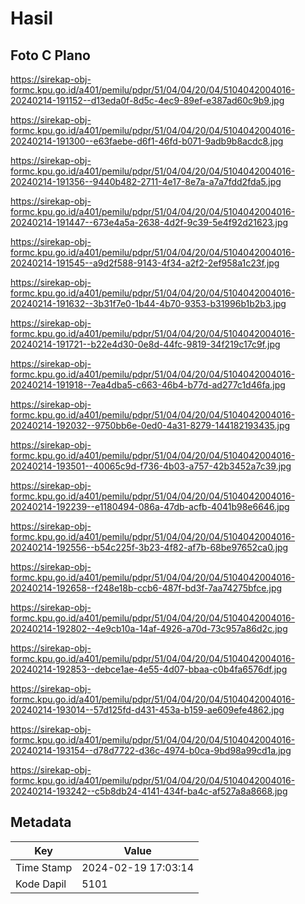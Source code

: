 # Hasil

## Foto C Plano

https://sirekap-obj-formc.kpu.go.id/a401/pemilu/pdpr/51/04/04/20/04/5104042004016-20240214-191152--d13eda0f-8d5c-4ec9-89ef-e387ad60c9b9.jpg

https://sirekap-obj-formc.kpu.go.id/a401/pemilu/pdpr/51/04/04/20/04/5104042004016-20240214-191300--e63faebe-d6f1-46fd-b071-9adb9b8acdc8.jpg

https://sirekap-obj-formc.kpu.go.id/a401/pemilu/pdpr/51/04/04/20/04/5104042004016-20240214-191356--9440b482-2711-4e17-8e7a-a7a7fdd2fda5.jpg

https://sirekap-obj-formc.kpu.go.id/a401/pemilu/pdpr/51/04/04/20/04/5104042004016-20240214-191447--673e4a5a-2638-4d2f-9c39-5e4f92d21623.jpg

https://sirekap-obj-formc.kpu.go.id/a401/pemilu/pdpr/51/04/04/20/04/5104042004016-20240214-191545--a9d2f588-9143-4f34-a2f2-2ef958a1c23f.jpg

https://sirekap-obj-formc.kpu.go.id/a401/pemilu/pdpr/51/04/04/20/04/5104042004016-20240214-191632--3b31f7e0-1b44-4b70-9353-b31996b1b2b3.jpg

https://sirekap-obj-formc.kpu.go.id/a401/pemilu/pdpr/51/04/04/20/04/5104042004016-20240214-191721--b22e4d30-0e8d-44fc-9819-34f219c17c9f.jpg

https://sirekap-obj-formc.kpu.go.id/a401/pemilu/pdpr/51/04/04/20/04/5104042004016-20240214-191918--7ea4dba5-c663-46b4-b77d-ad277c1d46fa.jpg

https://sirekap-obj-formc.kpu.go.id/a401/pemilu/pdpr/51/04/04/20/04/5104042004016-20240214-192032--9750bb6e-0ed0-4a31-8279-144182193435.jpg

https://sirekap-obj-formc.kpu.go.id/a401/pemilu/pdpr/51/04/04/20/04/5104042004016-20240214-193501--40065c9d-f736-4b03-a757-42b3452a7c39.jpg

https://sirekap-obj-formc.kpu.go.id/a401/pemilu/pdpr/51/04/04/20/04/5104042004016-20240214-192239--e1180494-086a-47db-acfb-4041b98e6646.jpg

https://sirekap-obj-formc.kpu.go.id/a401/pemilu/pdpr/51/04/04/20/04/5104042004016-20240214-192556--b54c225f-3b23-4f82-af7b-68be97652ca0.jpg

https://sirekap-obj-formc.kpu.go.id/a401/pemilu/pdpr/51/04/04/20/04/5104042004016-20240214-192658--f248e18b-ccb6-487f-bd3f-7aa74275bfce.jpg

https://sirekap-obj-formc.kpu.go.id/a401/pemilu/pdpr/51/04/04/20/04/5104042004016-20240214-192802--4e9cb10a-14af-4926-a70d-73c957a86d2c.jpg

https://sirekap-obj-formc.kpu.go.id/a401/pemilu/pdpr/51/04/04/20/04/5104042004016-20240214-192853--debce1ae-4e55-4d07-bbaa-c0b4fa6576df.jpg

https://sirekap-obj-formc.kpu.go.id/a401/pemilu/pdpr/51/04/04/20/04/5104042004016-20240214-193014--57d125fd-d431-453a-b159-ae609efe4862.jpg

https://sirekap-obj-formc.kpu.go.id/a401/pemilu/pdpr/51/04/04/20/04/5104042004016-20240214-193154--d78d7722-d36c-4974-b0ca-9bd98a99cd1a.jpg

https://sirekap-obj-formc.kpu.go.id/a401/pemilu/pdpr/51/04/04/20/04/5104042004016-20240214-193242--c5b8db24-4141-434f-ba4c-af527a8a8668.jpg


## Metadata

| Key        | Value               |
| ---------- | ------------------- |
| Time Stamp | 2024-02-19 17:03:14 |
| Kode Dapil | 5101                |



